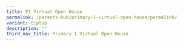 ```yaml
---
title: P1 Virtual Open House
permalink: /parents-hub/primary-1-virtual-open-house/permalink/
variant: tiptap
description: ""
third_nav_title: Primary 1 Virtual Open House
---
```

